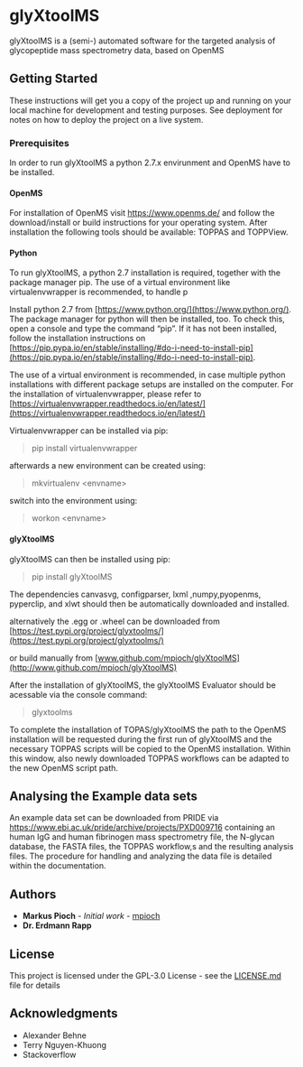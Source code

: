 # glyXtoolMS

glyXtoolMS is a (semi-) automated software for the targeted analysis of glycopeptide mass spectrometry data, based on OpenMS

## Getting Started

These instructions will get you a copy of the project up and running on your local machine for development and testing purposes. See deployment for notes on how to deploy the project on a live system.

### Prerequisites

In order to run glyXtoolMS a python 2.7.x envirunment and OpenMS have to be installed. 

#### OpenMS
For installation of OpenMS visit https://www.openms.de/ and follow the download/install or build instructions for your operating system.
After installation the following tools should be available: TOPPAS and TOPPView. 

#### Python
To run glyXtoolMS, a python 2.7 installation is required, together with the package manager pip. The use of a virtual environment like virtualenvwrapper is recommended, to handle p

Install python 2.7 from [https://www.python.org/](https://www.python.org/). The package manager for python will then be installed, too. To check this, open a console and type the command “pip”. If it has not been installed, follow the installation instructions on [https://pip.pypa.io/en/stable/installing/#do-i-need-to-install-pip](https://pip.pypa.io/en/stable/installing/#do-i-need-to-install-pip).

The use of a virtual environment is recommended, in case multiple python installations with different package setups are installed on the computer. For the installation of virtualenvwrapper, please refer to [https://virtualenvwrapper.readthedocs.io/en/latest/](https://virtualenvwrapper.readthedocs.io/en/latest/)

Virtualenvwrapper can be installed via pip:

> pip install virtualenvwrapper

afterwards a new environment can be created using:

> mkvirtualenv \<envname\>

switch into the environment using:

> workon \<envname\>

#### glyXtoolMS
glyXtoolMS can then be installed using pip:

> pip install glyXtoolMS

The dependencies canvasvg, configparser, lxml ,numpy,pyopenms, pyperclip, and xlwt should then be automatically downloaded and installed.

alternatively the .egg or .wheel can be downloaded from [https://test.pypi.org/project/glyxtoolms/](https://test.pypi.org/project/glyxtoolms/)

or build manually from [www.github.com/mpioch/glyXtoolMS](http://www.github.com/mpioch/glyXtoolMS)

After the installation of glyXtoolMS, the glyXtoolMS Evaluator should be acessable via the console command:

> glyxtoolms

To complete the installation of TOPAS/glyXtoolMS the path to the OpenMS installation will be requested during the first run of glyXtoolMS and the necessary TOPPAS scripts will be copied to the OpenMS installation. Within this window, also newly downloaded TOPPAS workflows can be adapted to the new OpenMS script path.

## Analysing the Example data sets
An example data set can be downloaded from PRIDE via https://www.ebi.ac.uk/pride/archive/projects/PXD009716 containing an human IgG and human fibrinogen mass spectrometry file, the N-glycan database, the FASTA files, the TOPPAS workflow,s and the resulting analysis files. The procedure for handling and analyzing the data file is detailed within the documentation.

## Authors

* **Markus Pioch** - *Initial work* - [mpioch](https://github.com/mpioch)
* **Dr. Erdmann Rapp** 

## License

This project is licensed under the GPL-3.0 License - see the [LICENSE.md](LICENSE.md) file for details

## Acknowledgments

* Alexander Behne
* Terry Nguyen-Khuong
* Stackoverflow


 

